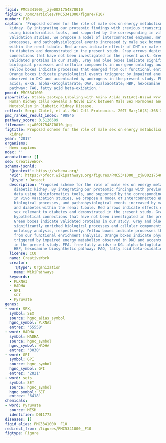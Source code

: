 ```yaml
---
figid: PMC5341000__zjw0021754870010
figlink: /pmc/articles/PMC5341000/figure/F10/
number: F10
caption: 'Proposed scheme for the role of male sex on energy metabolism in the diabetic
  kidney. By integrating our proteomic findings with previous transcriptomics data
  using bioinformatics tools, and supported by the corresponding in vitro and in vivo
  validation studies, we propose a model of interconnected enzymes, metabolites, biological
  processes, and pathophysiological events increased by male sex hormones and diabetes
  within the renal tubule. Red arrows indicate effects of DHT or male sex relevant
  to diabetes and demonstrated in the present study. Gray arrows depict hypothetical
  connections that have not been investigated in the present work. Green boxes indicate
  validated proteins in our study. Gray and blue boxes indicate significantly enriched
  biological processes and cellular components in our gene ontology analysis, respectively.
  Yellow boxes indicate processes that emerged from our functional enrichment analysis.
  Orange boxes indicate physiological events triggered by impaired energy metabolism
  observed in DKD and accentuated by androgens in the present study. FFA, free fatty
  acids; α-KG, alpha-ketoglutarate; OAA, oxaloacetate; HBP, hexosamine biosynthetic
  pathway: FAO, fatty acid beta-oxidation.'
pmcid: PMC5341000
papertitle: Stable Isotope Labeling with Amino Acids (SILAC)-Based Proteomics of Primary
  Human Kidney Cells Reveals a Novel Link between Male Sex Hormones and Impaired Energy
  Metabolism in Diabetic Kidney Disease.
reftext: Sergi Clotet, et al. Mol Cell Proteomics. 2017 Mar;16(3):368-385.
pmc_ranked_result_index: '98846'
pathway_score: 0.5126509
filename: zjw0021754870010.jpg
figtitle: Proposed scheme for the role of male sex on energy metabolism in the diabetic
  kidney
year: '2017'
organisms:
- Homo sapiens
ndex: ''
annotations: []
seo: CreativeWork
schema-jsonld:
  '@context': https://schema.org/
  '@id': https://pfocr.wikipathways.org/figures/PMC5341000__zjw0021754870010.html
  '@type': Dataset
  description: 'Proposed scheme for the role of male sex on energy metabolism in the
    diabetic kidney. By integrating our proteomic findings with previous transcriptomics
    data using bioinformatics tools, and supported by the corresponding in vitro and
    in vivo validation studies, we propose a model of interconnected enzymes, metabolites,
    biological processes, and pathophysiological events increased by male sex hormones
    and diabetes within the renal tubule. Red arrows indicate effects of DHT or male
    sex relevant to diabetes and demonstrated in the present study. Gray arrows depict
    hypothetical connections that have not been investigated in the present work.
    Green boxes indicate validated proteins in our study. Gray and blue boxes indicate
    significantly enriched biological processes and cellular components in our gene
    ontology analysis, respectively. Yellow boxes indicate processes that emerged
    from our functional enrichment analysis. Orange boxes indicate physiological events
    triggered by impaired energy metabolism observed in DKD and accentuated by androgens
    in the present study. FFA, free fatty acids; α-KG, alpha-ketoglutarate; OAA, oxaloacetate;
    HBP, hexosamine biosynthetic pathway: FAO, fatty acid beta-oxidation.'
  license: CC0
  name: CreativeWork
  creator:
    '@type': Organization
    name: WikiPathways
  keywords:
  - PLXNA3
  - HADHA
  - GPI
  - SET
  - Pyruvate
genes:
- word: SEX,
  symbol: SEX
  source: hgnc_alias_symbol
  hgnc_symbol: PLXNA3
  entrez: '55558'
- word: HADHA
  symbol: HADHA
  source: hgnc_symbol
  hgnc_symbol: HADHA
  entrez: '3030'
- word: GPI
  symbol: GPI
  source: hgnc_symbol
  hgnc_symbol: GPI
  entrez: '2821'
- word: sets
  symbol: SET
  source: hgnc_symbol
  hgnc_symbol: SET
  entrez: '6418'
chemicals:
- word: Pyruvate
  source: MESH
  identifier: D011773
diseases: []
figid_alias: PMC5341000__F10
redirect_from: /figures/PMC5341000__F10
figtype: Figure
---
```

